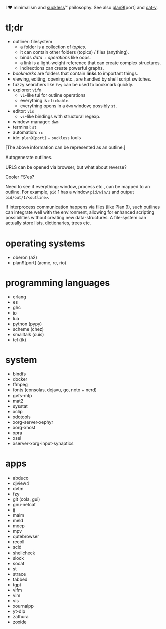 I ❤ minimalism and [suckless](https://suckless.org/)™ philosophy. See also
[plan9](https://plan9.io/plan9/)[port] and [cat-v](https://doc.cat-v.org/).

# tl;dr

* outliner: filesystem
  * a folder is a collection of *topics*.
  * it can contain other folders (topics) / files (anything).
  * binds *data* + *operations* like oops.
  * a link is a light-weight reference that can create complex structures.
  * indirections can create powerful graphs.
* *bookmarks* are folders that contain **links** to important things.
* viewing, editing, opening etc., are handled by shell script switches.
* fuzzy searchers like `fzy` can be used to bookmark quickly.
* explorer: `vifm`
  * `vi`-like tui for outline operations
  * everything is `clickable`.
  * everything opens in a `dwm` window; possibly `st`.
* editor: `vis`
  * `vi`-like bindings with structural regexp.
* window-manager: `dwm`
* terminal: `st`
* automation: `rc`
* ide: `plan9[port]` + `suckless` tools

[The above information can be represented as an outline.]

Autogenerate outlines.

URLS can be opened via browser, but what about reverse?

Cooler FS'es?

Need to see if everything: window, process etc., can be mapped to an outline.
For example, `pid` 1 has a window `pid/win/1` and output `pid/out/1/<outline>`.

If interprocess communication happens via files (like Plan 9), such outlines
can integrate well with the environment, allowing for enhanced scripting
possibilities without creating new data-structures. A file-system can actually
store lists, dictionaries, trees etc.

# operating systems

* oberon (a2)
* plan9[port] (acme, rc, rio)

# programming languages

* erlang
* es
* ghc
* io
* lua
* python (pypy)
* scheme (chez)
* smalltalk (cuis)
* tcl (tk)

# system

* bindfs
* docker
* ffmpeg
* fonts (consolas, dejavu, go, noto + nerd)
* gvfs-mtp
* mat2
* sysstat
* xclip
* xdotools
* xorg-server-xephyr
* xorg-xhost
* xpra
* xsel
* xserver-xorg-input-synaptics

# apps

* abduco
* djview4
* dvtm
* fzy
* git (cola, gui)
* gnu-netcat
* jj
* maim
* meld
* mocp
* mpv
* qutebrowser
* recoll
* scid
* shellcheck
* slock
* socat
* st
* strace
* tabbed
* tgpt
* vifm
* vim
* vis
* xournalpp
* yt-dlp
* zathura
* zoxide
